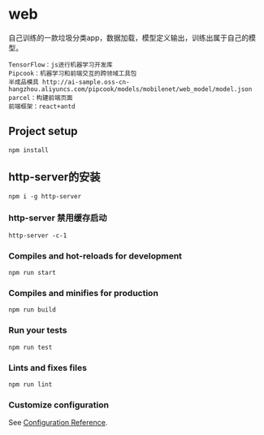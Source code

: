 # web
自己训练的一款垃圾分类app，数据加载，模型定义输出，训练出属于自己的模型。

```
TensorFlow：js进行机器学习开发库
Pipcook：机器学习和前端交互的跨领域工具包
半成品模具 http://ai-sample.oss-cn-hangzhou.aliyuncs.com/pipcook/models/mobilenet/web_model/model.json
parcel：构建前端页面
前端框架：react+antd
```

## Project setup
```
npm install
```

## http-server的安装
```
npm i -g http-server
```

### http-server 禁用缓存启动
```
http-server -c-1
```

### Compiles and hot-reloads for development
```
npm run start
```

### Compiles and minifies for production
```
npm run build
```

### Run your tests
```
npm run test
```

### Lints and fixes files
```
npm run lint
```

### Customize configuration
See [Configuration Reference](https://cli.vuejs.org/config/).
